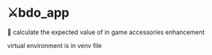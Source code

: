 # ⚔️bdo_app
💍 calculate the expected value of in game accessories enhancement

virtual environment is in venv file
